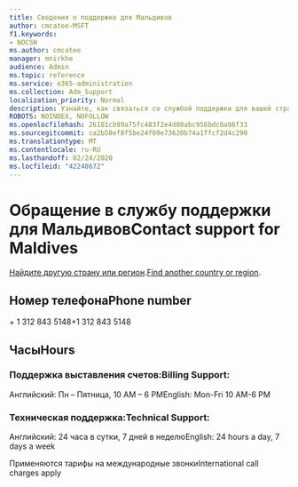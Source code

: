 ```yaml
---
title: Сведения о поддержке для Мальдивов
author: cmcatee-MSFT
f1.keywords:
- NOCSH
ms.author: cmcatee
manager: mnirkhe
audience: Admin
ms.topic: reference
ms.service: o365-administration
ms.collection: Adm_Support
localization_priority: Normal
description: Узнайте, как связаться со службой поддержки для вашей страны или региона.
ROBOTS: NOINDEX, NOFOLLOW
ms.openlocfilehash: 26181cb99a75fc483f2e4d08abc956bdc8a96f33
ms.sourcegitcommit: ca2b58ef8f5be24f09e73620b74a1ffcf2d4c290
ms.translationtype: MT
ms.contentlocale: ru-RU
ms.lasthandoff: 02/24/2020
ms.locfileid: "42248672"
---
```

# <a name="contact-support-for-maldives"></a><span data-ttu-id="72497-103">Обращение в службу поддержки для Мальдивов</span><span class="sxs-lookup"><span data-stu-id="72497-103">Contact support for Maldives</span></span>

<span data-ttu-id="72497-104">[Найдите другую страну или регион](../contact-support-for-business-products.md).</span><span class="sxs-lookup"><span data-stu-id="72497-104">[Find another country or region](../contact-support-for-business-products.md).</span></span>

## <a name="phone-number"></a><span data-ttu-id="72497-105">Номер телефона</span><span class="sxs-lookup"><span data-stu-id="72497-105">Phone number</span></span>
<span data-ttu-id="72497-106">+ 1 312 843 5148</span><span class="sxs-lookup"><span data-stu-id="72497-106">+1 312 843 5148</span></span>

## <a name="hours"></a><span data-ttu-id="72497-107">Часы</span><span class="sxs-lookup"><span data-stu-id="72497-107">Hours</span></span>
### <a name="billing-support"></a><span data-ttu-id="72497-108">Поддержка выставления счетов:</span><span class="sxs-lookup"><span data-stu-id="72497-108">Billing Support:</span></span>

<span data-ttu-id="72497-109">Английский: Пн – Пятница, 10 AM – 6 PM</span><span class="sxs-lookup"><span data-stu-id="72497-109">English: Mon-Fri 10 AM-6 PM</span></span>

### <a name="technical-support"></a><span data-ttu-id="72497-110">Техническая поддержка:</span><span class="sxs-lookup"><span data-stu-id="72497-110">Technical Support:</span></span>

<span data-ttu-id="72497-111">Английский: 24 часа в сутки, 7 дней в неделю</span><span class="sxs-lookup"><span data-stu-id="72497-111">English: 24 hours a day, 7 days a week</span></span>

<span data-ttu-id="72497-112">Применяются тарифы на международные звонки</span><span class="sxs-lookup"><span data-stu-id="72497-112">International call charges apply</span></span>